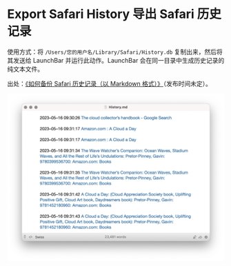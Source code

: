 # Export Safari History 导出 Safari 历史记录

使用方式：将 `/Users/您的用户名/Library/Safari/History.db` 复制出来，然后将其发送给 LaunchBar 并运行此动作。LaunchBar 会在同一目录中生成历史记录的纯文本文件。

出处：[《如何备份 Safari 历史记录（以 Markdown 格式）》](https://utgd.net)（发布时间未定）。

![title](img.png)